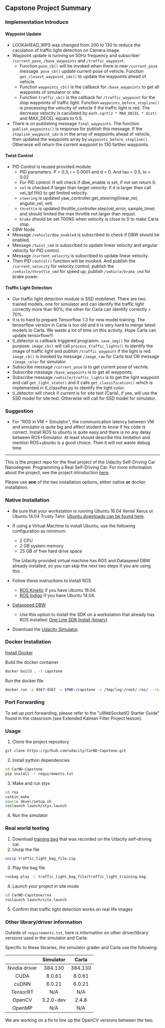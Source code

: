 ## Capstone Project Summary
### Implementation Introduce
#### Waypoint Update
 * LOOKAHEAD_WPS was changed from 200 to 130 to reduce the caculation of traffic light detection on Camera image.
 * Waypoint update is running on 50Hz frequency and subscriber `/current_pose`, `/base_waypoints` and `/traffic_waypoint`.
   * Function `pose_cb()` will be invoked when there is new `/current_pose` message. `pose_cb()` update current pose of vehicle. Function `get_closest_waypoint_idx()` to update the waypoints ahead of vehicle.
   * Function `waypoints_cb()` is the callback for `/base_waypoints` to get all waypoints of simulator or site. 
   * Function `traffic_cb()` is the callback for `/traffic_waypoint` for the stop waypoints of traffic light. Function `waypoints_before_stopline()` is processing the velocity of vehicle if the traffic light is red. The decrease velocity is caculated by `math.sqrt(2 * MAX_DECEL * dist)` and MAX_DECEL equals to 0.5. 
 * There is on publishing message `final_waypoints`. The function `publish_waypoints()` is response for publish this message. If the `stopline_waypoint_idx` is in the array of waypoints ahead of vehicle, then updated the waypoints array by `waypoints_before_stopline()`. Otherwise will return the current waypoint to 130 farther waypoints. 
#### Twist Control
 * PID Control is reused provided module.
   * PID parameters: P = 0.3, i = 0.0001 and d = 0. And tau = 0.5, ts = 0.02
   * For PID control: It will check if dbw_enable is set, if not set return 0. 
    * `vel` is checked if larger than target velocity. If it is larger then call vel_lpf.filt() to get limited velocity.
    * `steering` is updated yaw_controller.get_steering(linear_vel, angular_vel, vel)
    * `throttle` is updated throttle_controller.step(vel_error, sample_time) and should limited the max throttle not larger than requst.
    * `brake` should be set 700NS when velocity is close to 0 to make Carla stop.
 * DBW Node
  * Message `/vehicle/dbw_enabled` is subscribed to check if DBW should be enabled.
  * Message `/twist_cmd` is subscribed to update linear velocity and angular velocity for PID control.
  * Message `/current_velocity` is subscribed to update linear velocity.
  * Then PID `control()` function will be invoked. And publish the `/current_velocity` for velocity control; publish the `/vehicle/throttle_cmd` for speed up; publish `/vehicle/brake_cmd` for brake power.
#### Traffic Light Detection
 * Our traffic light detection module is SSD mobilenet. There are two trained models, one for simulator and can identify the traffic light correctly more than 90%; the other for Carla can identify correctly > 70%. 
 * It is to hard to prepare Tensorflow 1.3 for new model training. The tensorflow version in Carla is too old and it is very hard to merge latest models to Carla. We waste a lot of time on this activity. Hope Carla can update tensorflow!!!
 * tl_detector is callback triggered programm. `save_img()` for debug purpose. `image_cb()` will call `process_traffic_lights()` to identify the image of traffic light and publish `/traffic_waypoint` if the light is red. `image_cb()` is invoked by message `/image_raw` for Carla test OR message `/image_color` for simulator.
  * Subscribe message `/current_pose` is to get current pose of vechile. 
  * Subscribe message `/base_waypoints` is to get all waypoints.
  * Subscribe message `/vehicle/traffic_lights` is to get the light waypoint and call `get_light_state()` and it calls `get_classification()` which is implemented in tl_classifier.py to identify the light color.
  * tl_detector will check if current is for site test (Carla), if yes, will use the SSD model for site test. Otherwise will call for SSD model for simulator.
  
### Suggestion
 * For "ROS in VM + Simulator", the communication latency between VM and simulator is quite big and affect student to know if his code is correct. Install ROS to ubuntu is quite easy and there is no any delay between ROS+Simulator. At least should describe this limitation and mention ROS+ubuntu is a good choice. Then it will not waste debug time.

-------------------------------------------
This is the project repo for the final project of the Udacity Self-Driving Car Nanodegree: Programming a Real Self-Driving Car. For more information about the project, see the project introduction [here](https://classroom.udacity.com/nanodegrees/nd013/parts/6047fe34-d93c-4f50-8336-b70ef10cb4b2/modules/e1a23b06-329a-4684-a717-ad476f0d8dff/lessons/462c933d-9f24-42d3-8bdc-a08a5fc866e4/concepts/5ab4b122-83e6-436d-850f-9f4d26627fd9).

Please use **one** of the two installation options, either native **or** docker installation.

### Native Installation

* Be sure that your workstation is running Ubuntu 16.04 Xenial Xerus or Ubuntu 14.04 Trusty Tahir. [Ubuntu downloads can be found here](https://www.ubuntu.com/download/desktop).
* If using a Virtual Machine to install Ubuntu, use the following configuration as minimum:
  * 2 CPU
  * 2 GB system memory
  * 25 GB of free hard drive space

  The Udacity provided virtual machine has ROS and Dataspeed DBW already installed, so you can skip the next two steps if you are using this.

* Follow these instructions to install ROS
  * [ROS Kinetic](http://wiki.ros.org/kinetic/Installation/Ubuntu) if you have Ubuntu 16.04.
  * [ROS Indigo](http://wiki.ros.org/indigo/Installation/Ubuntu) if you have Ubuntu 14.04.
* [Dataspeed DBW](https://bitbucket.org/DataspeedInc/dbw_mkz_ros)
  * Use this option to install the SDK on a workstation that already has ROS installed: [One Line SDK Install (binary)](https://bitbucket.org/DataspeedInc/dbw_mkz_ros/src/81e63fcc335d7b64139d7482017d6a97b405e250/ROS_SETUP.md?fileviewer=file-view-default)
* Download the [Udacity Simulator](https://github.com/udacity/CarND-Capstone/releases).

### Docker Installation
[Install Docker](https://docs.docker.com/engine/installation/)

Build the docker container
```bash
docker build . -t capstone
```

Run the docker file
```bash
docker run -p 4567:4567 -v $PWD:/capstone -v /tmp/log:/root/.ros/ --rm -it capstone
```

### Port Forwarding
To set up port forwarding, please refer to the "uWebSocketIO Starter Guide" found in the classroom (see Extended Kalman Filter Project lesson).

### Usage

1. Clone the project repository
```bash
git clone https://github.com/udacity/CarND-Capstone.git
```

2. Install python dependencies
```bash
cd CarND-Capstone
pip install -r requirements.txt
```
3. Make and run styx
```bash
cd ros
catkin_make
source devel/setup.sh
roslaunch launch/styx.launch
```
4. Run the simulator

### Real world testing
1. Download [training bag](https://s3-us-west-1.amazonaws.com/udacity-selfdrivingcar/traffic_light_bag_file.zip) that was recorded on the Udacity self-driving car.
2. Unzip the file
```bash
unzip traffic_light_bag_file.zip
```
3. Play the bag file
```bash
rosbag play -l traffic_light_bag_file/traffic_light_training.bag
```
4. Launch your project in site mode
```bash
cd CarND-Capstone/ros
roslaunch launch/site.launch
```
5. Confirm that traffic light detection works on real life images

### Other library/driver information
Outside of `requirements.txt`, here is information on other driver/library versions used in the simulator and Carla:

Specific to these libraries, the simulator grader and Carla use the following:

|        | Simulator | Carla  |
| :-----------: |:-------------:| :-----:|
| Nvidia driver | 384.130 | 384.130 |
| CUDA | 8.0.61 | 8.0.61 |
| cuDNN | 6.0.21 | 6.0.21 |
| TensorRT | N/A | N/A |
| OpenCV | 3.2.0-dev | 2.4.8 |
| OpenMP | N/A | N/A |

We are working on a fix to line up the OpenCV versions between the two.
